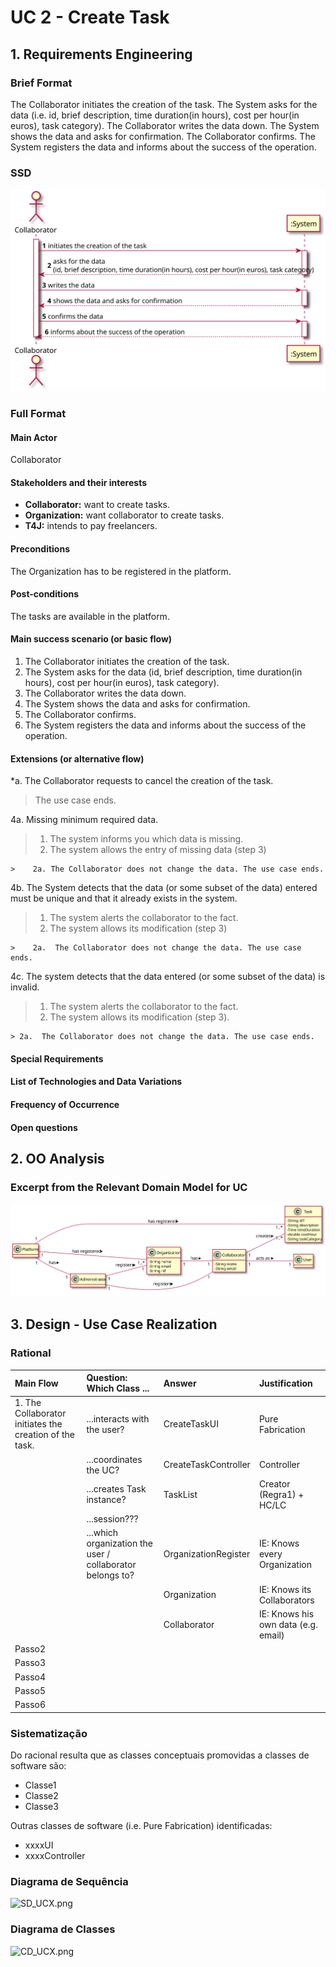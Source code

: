 # UC 2 - Create Task

## 1. Requirements Engineering

### Brief Format

The Collaborator initiates the creation of the task. The System asks for the data (i.e. id, brief description, time duration(in hours), cost per hour(in euros), task category). The Collaborator writes the data down. The System shows the data and asks for confirmation. The Collaborator confirms. The System registers the data and informs about the success of the operation.

### SSD
![UC2_SSD](UC2_SSD.svg)


### Full Format

#### Main Actor

Collaborator

#### Stakeholders and their interests

* **Collaborator:** want to create tasks.
* **Organization:** want collaborator to create tasks.
* **T4J:** intends to pay freelancers.

#### Preconditions

The Organization has to be registered in the platform.

#### Post-conditions

The tasks are available in the platform.

#### Main success scenario (or basic flow)

1. The Collaborator initiates the creation of the task.
2. The System asks for the data (id, brief description, time duration(in hours), cost per hour(in euros), task category).
3. The Collaborator writes the data down. 
4. The System shows the data and asks for confirmation.
5. The Collaborator confirms.
6. The System registers the data and informs about the success of the operation.


#### Extensions (or alternative flow)

*a. The Collaborator requests to cancel the creation of the task.

> The use case ends.

4a. Missing minimum required data.
>    1. The system informs you which data is missing.
>    2. The system allows the entry of missing data (step 3)
>
    >    2a. The Collaborator does not change the data. The use case ends.

4b. The System detects that the data (or some subset of the data) entered must be unique and that it already exists in the system.
>    1. The system alerts the collaborator to the fact.
>    2. The system allows its modification (step 3)
>
    >    2a.  The Collaborator does not change the data. The use case ends.

4c. The system detects that the data entered (or some subset of the data) is invalid.
> 1. The system alerts the collaborator to the fact.
> 2. The system allows its modification (step 3).
>
    > 2a.  The Collaborator does not change the data. The use case ends.

#### Special Requirements


#### List of Technologies and Data Variations


#### Frequency of Occurrence


#### Open questions



## 2. OO Analysis

### Excerpt from the Relevant Domain Model for UC

![UC2_MD](UC2_MD.svg)

## 3. Design - Use Case Realization

### Rational

| Main Flow | Question: Which Class ... | Answer  | Justification  |
|:--------------  |:---------------------- |:----------|:---------------------------- |
| 1. The Collaborator initiates the creation of the task. 		 | ...interacts with the user?						 |   CreateTaskUI          |       Pure Fabrication           |
|       | ...coordinates the UC? | CreateTaskController | Controller |
|       | ...creates Task instance? | TaskList | Creator (Regra1) + HC/LC |
|       | ...session??? |   |   |
|       | ...which organization the user / collaborator belongs to? | OrganizationRegister | IE: Knows every Organization |
|       |       | Organization | IE: Knows its Collaborators |
|       |       | Collaborator | IE: Knows his own data (e.g. email) |
| Passo2  		 |							 |             |                              |
| Passo3  		 |							 |             |                              |
| Passo4  		 |							 |             |                              |
| Passo5  		 |							 |             |                              |
| Passo6  		 |							 |             |                              |

### Sistematização ##

 Do racional resulta que as classes conceptuais promovidas a classes de software são:

 * Classe1
 * Classe2
 * Classe3

Outras classes de software (i.e. Pure Fabrication) identificadas:

 * xxxxUI
 * xxxxController


###	Diagrama de Sequência

![SD_UCX.png](SD_UCX.png)


###	Diagrama de Classes

![CD_UCX.png](CD_UCX.png)
